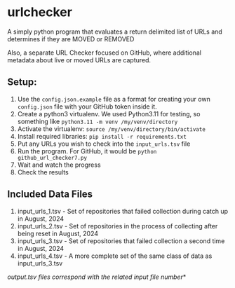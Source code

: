 # urlchecker
A simply python program that evaluates a return delimited list of URLs and determines if they are MOVED or REMOVED

Also, a separate URL Checker focused on GitHub, where additional metadata about live or moved URLs are captured. 
## Setup: 
1. Use the `config.json.example` file as a format for creating your own `config.json` file with your GitHub token inside it.
2. Create a python3 virtualenv. We used Python3.11 for testing, so something like `python3.11 -m venv /my/venv/directory`
3. Activate the virtualenv: `source /my/venv/directory/bin/activate`
4. Install required libraries: `pip install -r requirements.txt`
5. Put any URLs you wish to check into the `input_urls.tsv` file
6. Run the program. For GitHub, it would be `python github_url_checker7.py`
7. Wait and watch the progress
8. Check the results

## Included Data Files
1. input_urls_1.tsv - Set of repositories that failed collection during catch up in August, 2024
2. input_urls_2.tsv - Set of repositories in the process of collecting after being reset in August, 2024
3. input_urls_3.tsv - Set of repositories that failed collection a second time in August, 2024
4. input_urls_4.tsv - A more complete set of the same class of data as input_urls_3.tsv 

**output*<number>.tsv files correspond with the related input file number**
